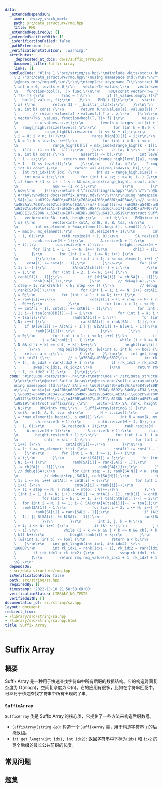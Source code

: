 ```yaml
---
data:
  _extendedDependsOn:
  - icon: ':heavy_check_mark:'
    path: src/data_structure/rmq.hpp
    title: RMQ
  _extendedRequiredBy: []
  _extendedVerifiedWith: []
  _isVerificationFailed: false
  _pathExtension: hpp
  _verificationStatusIcon: ':warning:'
  attributes:
    _deprecated_at_docs: docs/suffix_array.md
    document_title: Suffix Array
    links: []
  bundledCode: "#line 1 \"src/string/sa.hpp\"\n#include <bits/stdc++.h>\r\n\r\n#line\
    \ 2 \"src/data_structure/rmq.hpp\"\nusing namespace std;\r\n\r\n/*\r\n@brief RMQ\r\
    \n@docs docs/rmq.md\r\n*/\r\n\r\ntemplate <typename T>\r\nstruct RMQ {\r\n   \
    \ int n = 0, levels = 0;\r\n    vector<T> values;\r\n    vector<vector<int>> range_high;\r\
    \n    function<bool(T, T)> func;\r\n\r\n    RMQ(const vector<T>& _values, function<bool(T,\
    \ T)> f) {\r\n        func = f;\r\n        if (!_values.empty())\r\n         \
    \   build(_values, f);\r\n    }\r\n    RMQ() {}\r\n\r\n    static int largest_bit(int\
    \ x) {\r\n        return 31 - __builtin_clz(x);\r\n    }\r\n\r\n    int max_index(int\
    \ a, int b) const {\r\n        return func(values[a], values[b]) ? a : b;\r\n\
    \        // return values[a] > values[b] ? a : b;\r\n    }\r\n\r\n    void build(const\
    \ vector<T>& _values, function<bool(T, T)> f) {\r\n        values = _values;\r\
    \n        n = values.size();\r\n        levels = largest_bit(n) + 1;\r\n     \
    \   range_high.resize(levels);\r\n\r\n        for (int k = 0; k < levels; k++)\r\
    \n            range_high[k].resize(n - (1 << k) + 1);\r\n\r\n        for (int\
    \ i = 0; i < n; i++)\r\n            range_high[0][i] = i;\r\n\r\n        for (int\
    \ k = 1; k < levels; k++)\r\n            for (int i = 0; i <= n - (1 << k); i++)\r\
    \n                range_high[k][i] = max_index(range_high[k - 1][i], range_high[k\
    \ - 1][i + (1 << (k - 1))]);\r\n    }\r\n    // [a, b]\r\n    int rmq_index(int\
    \ a, int b) const {\r\n        assert(a <= b);\r\n        int level = largest_bit(b\
    \ + 1 - a);\r\n        return max_index(range_high[level][a], range_high[level][b\
    \ + 1 - (1 << level)]);\r\n    }\r\n\r\n    // [a, b]\r\n    T rmq_value(int a,\
    \ int b) const {\r\n        return values[rmq_index(a, b)];\r\n    }\r\n\r\n \
    \   int nxt_idx(int idx) {\r\n        int sz = range_high.size() - 1;\r\n    \
    \    int now = idx;\r\n        for (int i = sz; i >= 0; i--) {\r\n           \
    \ if (now + (1 << i) - 1 < n && max_index(range_high[i][now], idx) == idx) {\r\
    \n                now += (1 << i);\r\n            }\r\n        }\r\n        return\
    \ now;\r\n    }\r\n};\n#line 4 \"src/string/sa.hpp\"\n\r\n/*\r\n@brief Suffix\
    \ Array\r\n@docs docs/suffix_array.md\r\n*/\r\n\r\nusing namespace std;\r\n//\
    \ SA[i]=a \u6392\u540D\u4E3Ai\u7684\u4E0B\u6807\u4E3Aa\r\n// rank[a]=i \u4E0B\u6807\
    \u4E3Aa\u7684\u6392\u540D\u4E3Ai\r\n// height[i]=a \u6392\u540D\u4E3Ai\u7684\u548C\
    \u6392\u540D\u4E3Ai-1\u662F\u6700\u957F\u516C\u5171\u524D\u7F00\r\n//\u4E0B\u6807\
    \u4ECE1\u5230N \u5343\u4E07\u4E0D\u80FD\u641E\u9519\r\nstruct SuffixArray {\r\n\
    \    vector<int> SA, rank, height;\r\n    int N;\r\n    RMQ<int> rmq;\r\n    SuffixArray(string&\
    \ s) {\r\n        vector<int> cntA, cntB, A, B, tsa, ch;\r\n        N = s.size();\r\
    \n        int mx_element = *max_element(s.begin(), s.end());\r\n        int M\
    \ = max(N, mx_element);\r\n        ch.resize(N + 1);\r\n        cntA.resize(M\
    \ + 1, 0);\r\n        cntB.resize(N + 1, 0);\r\n        SA.resize(N + 1);\r\n\
    \        rank.resize(N + 1);\r\n        A.resize(N + 1);\r\n        B.resize(N\
    \ + 1);\r\n        tsa.resize(N + 1);\r\n        height.resize(N + 1);\r\n\r\n\
    \        for (int i = 1; i <= N; i++) {\r\n            ch[i] = s[i - 1];\r\n \
    \       }\r\n        for (int i = 1; i <= N; i++) {\r\n            cntA[ch[i]]++;\r\
    \n        }\r\n\r\n        for (int i = 1; i <= mx_element; i++) {\r\n       \
    \     cntA[i] += cntA[i - 1];\r\n        }\r\n\r\n        for (int i = N; i >=\
    \ 1; i--) {\r\n            SA[cntA[ch[i]]--] = i;\r\n        }\r\n        rank[SA[1]]\
    \ = 1;\r\n        for (int i = 2; i <= N; i++) {\r\n            rank[SA[i]] =\
    \ rank[SA[i - 1]];\r\n            if (ch[SA[i]] != ch[SA[i - 1]])\r\n        \
    \        rank[SA[i]]++;\r\n        }\r\n        // debug(SA);\r\n        for (int\
    \ step = 1; rank[SA[N]] < N; step <<= 1) {\r\n            // debug(step, SA[N],\
    \ rank[SA[N]]);\r\n            for (int i = 1; i <= N; i++) cntA[i] = cntB[i]\
    \ = 0;\r\n            for (int i = 1; i <= N; i++) {\r\n                cntA[A[i]\
    \ = rank[i]]++;\r\n                cntB[B[i] = (i + step <= N) ? rank[i + step]\
    \ : 0]++;\r\n            }\r\n            for (int i = 1; i <= N; i++) cntA[i]\
    \ += cntA[i - 1], cntB[i] += cntB[i - 1];\r\n            for (int i = N; i >=\
    \ 1; i--) tsa[cntB[B[i]]--] = i;\r\n            for (int i = N; i >= 1; i--) SA[cntA[A[tsa[i]]]--]\
    \ = tsa[i];\r\n            rank[SA[1]] = 1;\r\n            for (int i = 2; i <=\
    \ N; i++) {\r\n                rank[SA[i]] = rank[SA[i - 1]];\r\n            \
    \    if (A[SA[i]] != A[SA[i - 1]] || B[SA[i]] != B[SA[i - 1]])\r\n           \
    \         rank[SA[i]]++;\r\n            }\r\n        }\r\n        int i, j, k\
    \ = 0;\r\n        for (int i = 1; i <= N; i++) {\r\n            if (k) k--;\r\n\
    \            j = SA[rank[i] - 1];\r\n            while (i + k <= N && j + k <=\
    \ N && ch[i + k] == ch[j + k]) k++;\r\n            height[rank[i]] = k;\r\n  \
    \      }\r\n        rmq.build(height, [&](int a, int b) -> bool {\r\n        \
    \    return a < b;\r\n        });\r\n    }\r\n\r\n    int get_length(int idx1,\
    \ int idx2) {\r\n        // s \u7684\u4E0B\u6807\r\n        int rk_idx1 = rank[idx1\
    \ + 1], rk_idx2 = rank[idx2 + 1];\r\n        if (rk_idx1 > rk_idx2) {\r\n    \
    \        swap(rk_idx1, rk_idx2);\r\n        }\r\n        return rmq.rmq_value(rk_idx1\
    \ + 1, rk_idx2 + 1);\r\n    }\r\n};\r\n"
  code: "#include <bits/stdc++.h>\r\n\r\n#include \"./src/data_structure/rmq.hpp\"\
    \r\n\r\n/*\r\n@brief Suffix Array\r\n@docs docs/suffix_array.md\r\n*/\r\n\r\n\
    using namespace std;\r\n// SA[i]=a \u6392\u540D\u4E3Ai\u7684\u4E0B\u6807\u4E3A\
    a\r\n// rank[a]=i \u4E0B\u6807\u4E3Aa\u7684\u6392\u540D\u4E3Ai\r\n// height[i]=a\
    \ \u6392\u540D\u4E3Ai\u7684\u548C\u6392\u540D\u4E3Ai-1\u662F\u6700\u957F\u516C\
    \u5171\u524D\u7F00\r\n//\u4E0B\u6807\u4ECE1\u5230N \u5343\u4E07\u4E0D\u80FD\u641E\
    \u9519\r\nstruct SuffixArray {\r\n    vector<int> SA, rank, height;\r\n    int\
    \ N;\r\n    RMQ<int> rmq;\r\n    SuffixArray(string& s) {\r\n        vector<int>\
    \ cntA, cntB, A, B, tsa, ch;\r\n        N = s.size();\r\n        int mx_element\
    \ = *max_element(s.begin(), s.end());\r\n        int M = max(N, mx_element);\r\
    \n        ch.resize(N + 1);\r\n        cntA.resize(M + 1, 0);\r\n        cntB.resize(N\
    \ + 1, 0);\r\n        SA.resize(N + 1);\r\n        rank.resize(N + 1);\r\n   \
    \     A.resize(N + 1);\r\n        B.resize(N + 1);\r\n        tsa.resize(N + 1);\r\
    \n        height.resize(N + 1);\r\n\r\n        for (int i = 1; i <= N; i++) {\r\
    \n            ch[i] = s[i - 1];\r\n        }\r\n        for (int i = 1; i <= N;\
    \ i++) {\r\n            cntA[ch[i]]++;\r\n        }\r\n\r\n        for (int i\
    \ = 1; i <= mx_element; i++) {\r\n            cntA[i] += cntA[i - 1];\r\n    \
    \    }\r\n\r\n        for (int i = N; i >= 1; i--) {\r\n            SA[cntA[ch[i]]--]\
    \ = i;\r\n        }\r\n        rank[SA[1]] = 1;\r\n        for (int i = 2; i <=\
    \ N; i++) {\r\n            rank[SA[i]] = rank[SA[i - 1]];\r\n            if (ch[SA[i]]\
    \ != ch[SA[i - 1]])\r\n                rank[SA[i]]++;\r\n        }\r\n       \
    \ // debug(SA);\r\n        for (int step = 1; rank[SA[N]] < N; step <<= 1) {\r\
    \n            // debug(step, SA[N], rank[SA[N]]);\r\n            for (int i =\
    \ 1; i <= N; i++) cntA[i] = cntB[i] = 0;\r\n            for (int i = 1; i <= N;\
    \ i++) {\r\n                cntA[A[i] = rank[i]]++;\r\n                cntB[B[i]\
    \ = (i + step <= N) ? rank[i + step] : 0]++;\r\n            }\r\n            for\
    \ (int i = 1; i <= N; i++) cntA[i] += cntA[i - 1], cntB[i] += cntB[i - 1];\r\n\
    \            for (int i = N; i >= 1; i--) tsa[cntB[B[i]]--] = i;\r\n         \
    \   for (int i = N; i >= 1; i--) SA[cntA[A[tsa[i]]]--] = tsa[i];\r\n         \
    \   rank[SA[1]] = 1;\r\n            for (int i = 2; i <= N; i++) {\r\n       \
    \         rank[SA[i]] = rank[SA[i - 1]];\r\n                if (A[SA[i]] != A[SA[i\
    \ - 1]] || B[SA[i]] != B[SA[i - 1]])\r\n                    rank[SA[i]]++;\r\n\
    \            }\r\n        }\r\n        int i, j, k = 0;\r\n        for (int i\
    \ = 1; i <= N; i++) {\r\n            if (k) k--;\r\n            j = SA[rank[i]\
    \ - 1];\r\n            while (i + k <= N && j + k <= N && ch[i + k] == ch[j +\
    \ k]) k++;\r\n            height[rank[i]] = k;\r\n        }\r\n        rmq.build(height,\
    \ [&](int a, int b) -> bool {\r\n            return a < b;\r\n        });\r\n\
    \    }\r\n\r\n    int get_length(int idx1, int idx2) {\r\n        // s \u7684\u4E0B\
    \u6807\r\n        int rk_idx1 = rank[idx1 + 1], rk_idx2 = rank[idx2 + 1];\r\n\
    \        if (rk_idx1 > rk_idx2) {\r\n            swap(rk_idx1, rk_idx2);\r\n \
    \       }\r\n        return rmq.rmq_value(rk_idx1 + 1, rk_idx2 + 1);\r\n    }\r\
    \n};\r\n"
  dependsOn:
  - src/data_structure/rmq.hpp
  isVerificationFile: false
  path: src/string/sa.hpp
  requiredBy: []
  timestamp: '2022-10-10 21:58:59+08:00'
  verificationStatus: LIBRARY_NO_TESTS
  verifiedWith: []
documentation_of: src/string/sa.hpp
layout: document
redirect_from:
- /library/src/string/sa.hpp
- /library/src/string/sa.hpp.html
title: Suffix Array
---
```

# Suffix Array

## 概要
Suffix Array 是一种用于快速查找字符串中所有后缀的数据结构。它的构造时间复杂度为 O(nlogn)，空间复杂度为 O(n)。它的应用有很多，比如在字符串匹配中，可以用于快速查找字符串中所有出现的子串。
### `SuffixArray`
`SuffixArray` 类是 Suffix Array 的核心类，它提供了一些方法来构造后缀数组。
- `SuffixArray(string &s)`: 构造一个 `SuffixArray` 类，用于构造字符串 `s` 的后缀数组。
- `int get_length(int idx1, int idx2)`: 返回字符串中下标为 `idx1` 和 `idx2` 的两个后缀的最长公共前缀的长度。

## 常见问题

## 题集